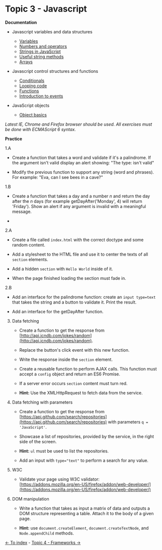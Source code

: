 # Topic 3 - Javascript


**Documentation**

* Javascript variables and data structures

  - [Variables](https://developer.mozilla.org/en-US/docs/Learn/JavaScript/First_steps/Variables)
  - [Numbers and operators](https://developer.mozilla.org/en-US/docs/Learn/JavaScript/First_steps/Math)
  - [Strings in JavaScript](https://developer.mozilla.org/en-US/docs/Learn/JavaScript/First_steps/Strings)
  - [Useful string methods](https://developer.mozilla.org/en-US/docs/Learn/JavaScript/First_steps/Useful_string_methods)
  - [Arrays](https://developer.mozilla.org/en-US/docs/Learn/JavaScript/First_steps/Arrays)

* Javascript control structures and functions

  - [Conditionals](https://developer.mozilla.org/en-US/docs/Learn/JavaScript/Building_blocks/conditionals)
  - [Looping code](https://developer.mozilla.org/en-US/docs/Learn/JavaScript/Building_blocks/Looping_code)
  - [Functions](https://developer.mozilla.org/en-US/docs/Learn/JavaScript/Building_blocks/Functions)
  - [Introduction to events](https://developer.mozilla.org/en-US/docs/Learn/JavaScript/Building_blocks/Events)

* JavaScript objects

  - [Object basics](https://developer.mozilla.org/en-US/docs/Learn/JavaScript/Objects/Basics)
  

*Latest IE, Chrome and Firefox browser should be used. All exercises must be done with ECMAScript 6 syntax.*

**Practice**

1.A

  * Create a function that takes a word and validate if it's a palindrome. If the argument isn't valid display an alert showing:
  "The type: <argument type> isn't valid"

  * Modify the previous function to support any string (word and phrases). For example: "Eva, can I see bees in a cave?"

1.B 

  * Create a function that takes a day and a number _n_ and return the day after the _n_ days (for example getDayAfter('Monday', 4) will return 'Friday'). Show an alert if any argument is invalid with a meaningful message.

  * 

2.A

  * Create a file called `index.html` with the correct doctype and some random content.

  * Add a stylesheet to the HTML file and use it to center the texts of all `section` elements.

  * Add a hidden `section` with `Hello World` inside of it.

  * When the page finished loading the section must fade in.

2.B 

  * Add an interface for the palindrome function: create an `input type=text` that takes the string and a button to validate it. Print the result.

  * Add an interface for the getDayAfter function.

3.  Data fetching

    *   Create a function to get the response from [http://api.icndb.com/jokes/random](http://api.icndb.com/jokes/random).

    *   Replace the button's click event with this new function.

    *   Write the response inside the `section` element.

    *   Create a reusable function to perform AJAX calls. This function must accept a `config` object and return an ES6 Promise.

    *   If a server error occurs `section` content must turn red.

    *   **Hint:** Use the XMLHttpRequest to fetch data from the service.

4.  Data fetching with parameters

    *   Create a function to get the response from [https://api.github.com/search/repositories](https://api.github.com/search/repositories) with parameters `q = 'JavaScript'`.

    *   Showcase a list of repositories, provided by the service, in the right side of the screen.

    *   **Hint:** `ul` must be used to list the repositories.

    *   Add an input with `type="text"` to perform a search for any value.

5.  W3C

    *   Validate your page using W3C validator: [https://addons.mozilla.org/en-US/firefox/addon/web-developer/](https://addons.mozilla.org/en-US/firefox/addon/web-developer/)

6.  DOM manipulation

    *   Write a function that takes as input a matrix of data and outputs a DOM structure representing a table. Attach it to the body of a given page.

    *   **Hint:** use `document.createElement`, `document.createTextNode`, and `Node.appendChild` methods.


[<- To index](../README.md#title) - [Topic 4 - Frameworks ->](./topic4.md)